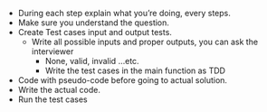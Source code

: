* During each step explain what you’re doing, every steps.  
* Make sure you understand the question.  
* Create Test cases input and output tests.  
  * Write all possible inputs and proper outputs, you can ask the interviewer  
    * None, valid, invalid …etc.  
    * Write the test cases in the main function as TDD  
* Code with pseudo-code before going to actual solution.  
* Write the actual code.  
* Run the test cases